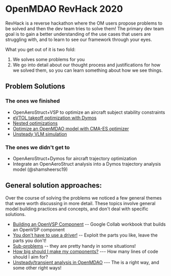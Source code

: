 
# OpenMDAO RevHack 2020

RevHack is a reverse hackathon where the OM users propose problems to be solved and then the dev team tries to solve them! 
The primary dev team goal is to gain a better understanding of the use cases that users are struggling with, and to learn to see our framework through your eyes. 

What you get out of it is two fold: 
1) We solves some problems for you 
2) We go into detail about our thought process and justifications for how we solved them, so you can learn something about how we see things. 
 
## Problem Solutions

### The ones we finished 
* OpenAeroStruct+VSP to optimize an aircraft subject stability constraints
* [eVTOL takeoff optimization with Dymos][prob-evtol]
* [Nested optimizations][prob-nested]
* [Optimize an OpenMDAO model with CMA-ES optimizer][prob-cma_es]
* [Unsteady VLM simulation][prob-unsteady-vlm]

### The ones we didn't get to
* OpenAeroStruct+Dymos for aircraft trajectory optimization
* Integrate an OpenAeroStruct analysis into a Dymos trajectory analysis model (@shamsheersc19)

## General solution approaches: 

Over the course of solving the problems we noticed a few general themes that were worth discussing in more detail.
These topics involve general model building practices and concepts, and don't deal with specific solutions. 

* [Building an OpenVSP Component][openvsp] -- Google Collab workbook that builds an OpenVSP component
* [You don't have to use a driver!][no-driver] -- Exploit the parts you like, leave the parts you don't! 
* [Sub-problems][subproblem] -- they are pretty handy in some situations! 
* [How big should I make my components?][how-big] --- How many lines of code should I aim for? 
* [Unsteady/transient analysis in OpenMDAO][unsteady] --- The is a right way, and some other right ways!


[no-driver]: ./solution_approaches/no_driver.md
[subproblem]: ./solution_approaches/sub_problems.md
[unsteady]: ./solution_approaches/unsteady_analysis.md
[how-big]: ./solution_approaches/how_big.md
[openvsp]: ./solution_approaches/OpenVSP_OpenMDAO/OpenVSPwithOpenMDAO.ipynb

[prob-evtol]: ./problems/evtol_trajectory
[prob-nested]: ./problems/nested_optimization
[prob-unsteady-vlm]: ./problems/unsteady_vlm
[prob-cma_es]: ./problems/cma_es